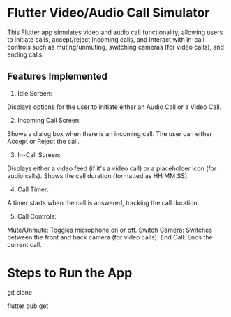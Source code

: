 # Flutter Video/Audio Call Simulator

This Flutter app simulates video and audio call functionality, allowing users to initiate calls, accept/reject incoming calls, and interact with in-call controls such as muting/unmuting, switching cameras (for video calls), and ending calls.

## Features Implemented

1. Idle Screen:

Displays options for the user to initiate either an Audio Call or a Video Call.


2. Incoming Call Screen:

Shows a dialog box when there is an incoming call.
The user can either Accept or Reject the call.


3. In-Call Screen:

Displays either a video feed (if it's a video call) or a placeholder icon (for audio calls).
Shows the call duration (formatted as HH:MM:SS).


4. Call Timer:

A timer starts when the call is answered, tracking the call duration.

5. Call Controls:

Mute/Unmute: Toggles microphone on or off.
Switch Camera: Switches between the front and back camera (for video calls).
End Call: Ends the current call.

#  Steps to Run the App

git clone 


flutter pub get

